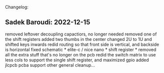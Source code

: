 Changelog:

Sadek Baroudi: 2022-12-15
-------------------------------
removed leftover decoupling capactiors, no longer needed
removed one of the shift registers
added two thumbs in the center
changed 2U to 1U and shifted keys inwards
redid routing so that front side is vertical, and backside is horizontal
fixed schematic
	* elite-c / nice nano
	* shift register
	* removed all the extra stuff that's no longer on the pcb
redid the switch matrix to use less cols to support the single shift register, and maximized gpio
added jlcpcb pcba support
other general cleanup...